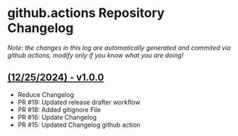 # github.actions Repository Changelog
*Note: the changes in this log are automatically generated and commited via github actions, modify only if you know what you are doing!*


## **[(12/25/2024) - v1.0.0](https://github.com/suny-upstate-cwt/github.actions/releases/tag/v1.0.0)**
- Reduce Changelog
- PR #19: Updated release drafter workflow
- PR #18: Added gitignore File
- PR #16: Update Changelog
- PR #15: Updated Changelog github action

